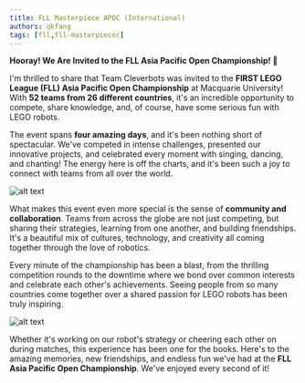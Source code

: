 ```yaml
---
title: FLL Masterpiece APOC (International)
authors: qkfang
tags: [fll,fll-masterpiecec]
---
```


**Hooray! We Are Invited to the FLL Asia Pacific Open Championship! 🎉**

I'm thrilled to share that Team Cleverbots was invited to the **FIRST LEGO League (FLL) Asia Pacific Open Championship** at Macquarie University! With **52 teams from 26 different countries**, it's an incredible opportunity to compete, share knowledge, and, of course, have some serious fun with LEGO robots.

The event spans **four amazing days**, and it's been nothing short of spectacular. We've competed in intense challenges, presented our innovative projects, and celebrated every moment with singing, dancing, and chanting! The energy here is off the charts, and it's been such a joy to connect with teams from all over the world.

![alt text](/imgblog/fll-apoc-2024.jpg)

What makes this event even more special is the sense of **community and collaboration**. Teams from across the globe are not just competing, but sharing their strategies, learning from one another, and building friendships. It's a beautiful mix of cultures, technology, and creativity all coming together through the love of robotics.

Every minute of the championship has been a blast, from the thrilling competition rounds to the downtime where we bond over common interests and celebrate each other's achievements. Seeing people from so many countries come together over a shared passion for LEGO robots has been truly inspiring.

![alt text](/imgblog/fll-apoc-2024-fun.jpg)

Whether it's working on our robot's strategy or cheering each other on during matches, this experience has been one for the books. Here's to the amazing memories, new friendships, and endless fun we've had at the **FLL Asia Pacific Open Championship**. We've enjoyed every second of it!